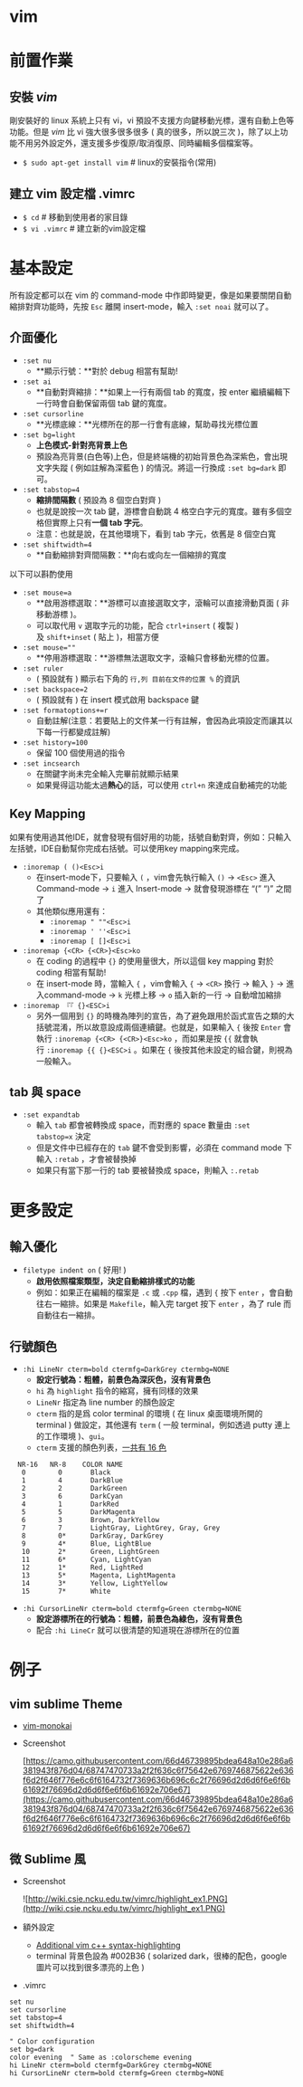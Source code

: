 # vim

# **前置作業**

## 安裝 *vim*

剛安裝好的 linux 系統上只有 vi，vi 預設不支援方向鍵移動光標，還有自動上色等功能。但是 *vim* 比 vi 強大很多很多很多 ( 真的很多，所以說三次 )，除了以上功能不用另外設定外，還支援多步復原/取消復原、同時編輯多個檔案等。

- `$ sudo apt-get install vim` # linux的安裝指令(常用)

## 建立 vim 設定檔 .vimrc

- `$ cd` # 移動到使用者的家目錄
- `$ vi .vimrc` # 建立新的vim設定檔

# **基本設定**

所有設定都可以在 vim 的 command-mode 中作即時變更，像是如果要關閉自動縮排對齊功能時，先按 `Esc` 離開 insert-mode，輸入 `:set noai` 就可以了。

## 介面優化

- `:set nu`
    - **顯示行號：**對於 debug 相當有幫助!
- `:set ai`
    - **自動對齊縮排：**如果上一行有兩個 tab 的寬度，按 enter 繼續編輯下一行時會自動保留兩個 tab 鍵的寬度。
- `:set cursorline`
    - **光標底線：**光標所在的那一行會有底線，幫助尋找光標位置
- `:set bg=light`
    - **上色模式-針對亮背景上色**
    - 預設為亮背景(白色等)上色，但是終端機的初始背景色為深紫色，會出現文字失蹤 ( 例如註解為深藍色 ) 的情況。將這一行換成 `:set bg=dark` 即可。
- `:set tabstop=4`
    - **縮排間隔數** ( 預設為 8 個空白對齊 )
    - 也就是說按一次 tab 鍵，游標會自動跳 4 格空白字元的寬度。雖有多個空格但實際上只有**一個 tab 字元**。
    - 注意：也就是說，在其他環境下，看到 tab 字元，依舊是 8 個空白寬
- `:set shiftwidth=4`
    - **自動縮排對齊間隔數：**向右或向左一個縮排的寬度

以下可以斟酌使用

- `:set mouse=a`
    - **啟用游標選取：**游標可以直接選取文字，滾輪可以直接滑動頁面 ( 非移動游標 )。
    - 可以取代用 `v` 選取字元的功能，配合 `ctrl+insert` ( 複製 ) 及 `shift+inset` ( 貼上 )，相當方便
- `:set mouse=""`
    - **停用游標選取：**游標無法選取文字，滾輪只會移動光標的位置。
- `:set ruler`
    - ( 預設就有 ) 顯示右下角的 `行,列 目前在文件的位置 %` 的資訊
- `:set backspace=2`
    - ( 預設就有 ) 在 insert 模式啟用 backspace 鍵
- `:set formatoptions+=r`
    - 自動註解(注意：若要貼上的文件某一行有註解，會因為此項設定而讓其以下每一行都變成註解)
- `:set history=100`
    - 保留 100 個使用過的指令
- `:set incsearch`
    - 在關鍵字尚未完全輸入完畢前就顯示結果
    - 如果覺得這功能太過**熱心**的話，可以使用 `ctrl+n` 來達成自動補完的功能

## Key Mapping

如果有使用過其他IDE，就會發現有個好用的功能，括號自動對齊，例如：只輸入左括號，IDE自動幫你完成右括號。可以使用key mapping來完成。

- `:inoremap ( ()<Esc>i`
    - 在insert-mode下，只要輸入 `(` ，vim會先執行輸入 `()` → `<Esc>` 進入 Command-mode → `i` 進入 Insert-mode → 就會發現游標在 “(” “)” 之間了
    - 其他類似應用還有：
        - `:inoremap " ""<Esc>i`
        - `:inoremap ' ''<Esc>i`
        - `:inoremap [ []<Esc>i`
- `:inoremap {<CR> {<CR>}<Esc>ko`
    - 在 coding 的過程中 `{}` 的使用量很大，所以這個 key mapping 對於 coding 相當有幫助!
    - 在 insert-mode 時，當輸入 `{` ，vim會輸入 `{` → `<CR>` 換行 → 輸入 `}` → 進入command-mode → `k` 光標上移 → `o` 插入新的一行 → 自動增加縮排
- `:inoremap 『『 {}<ESC>i`
    - 另外一個用到 `{}` 的時機為陣列的宣告，為了避免跟用於函式宣告之類的大括號混淆，所以故意設成兩個連續鍵。也就是，如果輸入 `{` 後按 `Enter` 會執行 `:inoremap {<CR> {<CR>}<Esc>ko` ，而如果是按 `{{` 就會執行 `:inoremap {{ {}<ESC>i` 。如果在 `{` 後按其他未設定的組合鍵，則視為一般輸入。

## tab 與 space

- `:set expandtab`
    - 輸入 `tab` 都會被轉換成 space，而對應的 space 數量由 `:set tabstop=x` 決定
    - 但是文件中已經存在的 `tab` 鍵不會受到影響，必須在 command mode 下輸入 `:retab` ，才會被替換掉
    - 如果只有當下那一行的 tab 要被替換成 space，則輸入 `:.retab`

# **更多設定**

## 輸入優化

- `filetype indent on` ( 好用! )
    - **啟用依照檔案類型，決定自動縮排樣式的功能**
    - 例如：如果正在編輯的檔案是 `.c` 或 `.cpp` 檔，遇到 `{` 按下 `enter` ，會自動往右一縮排。如果是 `Makefile`，輸入完 target 按下 `enter` ，為了 rule 而自動往右一縮排。

## 行號顏色

- `:hi LineNr cterm=bold ctermfg=DarkGrey ctermbg=NONE`
    - **設定行號為：粗體，前景色為深灰色，沒有背景色**
    - `hi` 為 `highlight` 指令的縮寫，擁有同樣的效果
    - `LineNr` 指定為 line number 的顏色設定
    - `cterm` 指的是爲 color terminal 的環境 ( 在 linux 桌面環境所開的 terminal ) 做設定，其他還有 `term` ( 一般 terminal，例如透過 putty 連上的工作環境 )、`gui`。
    - `cterm` 支援的顏色列表，[一共有 16 色](http://vimdoc.sourceforge.net/htmldoc/syntax.html#highlight-cterm)

```
  NR-16   NR-8    COLOR NAME
   0	    0	    Black
   1	    4	    DarkBlue
   2	    2	    DarkGreen
   3	    6	    DarkCyan
   4	    1	    DarkRed
   5	    5	    DarkMagenta
   6	    3	    Brown, DarkYellow
   7	    7	    LightGray, LightGrey, Gray, Grey
   8	    0*	    DarkGray, DarkGrey
   9	    4*	    Blue, LightBlue
   10	    2*	    Green, LightGreen
   11	    6*	    Cyan, LightCyan
   12	    1*	    Red, LightRed
   13	    5*	    Magenta, LightMagenta
   14	    3*	    Yellow, LightYellow
   15	    7*	    White
```

- `:hi CursorLineNr cterm=bold ctermfg=Green ctermbg=NONE`
    - **設定游標所在的行號為：粗體，前景色為綠色，沒有背景色**
    - 配合 `:hi LineCr` 就可以很清楚的知道現在游標所在的位置

# **例子**

## vim sublime Theme

- [vim-monokai](https://github.com/sickill/vim-monokai)
- Screenshot
    
    [https://camo.githubusercontent.com/66d46739895bdea648a10e286a6381943f876d04/68747470733a2f2f636c6f75642e6769746875622e636f6d2f646f776e6c6f6164732f7369636b696c6c2f76696d2d6d6f6e6f6b61692f76696d2d6d6f6e6f6b61692e706e67](https://camo.githubusercontent.com/66d46739895bdea648a10e286a6381943f876d04/68747470733a2f2f636c6f75642e6769746875622e636f6d2f646f776e6c6f6164732f7369636b696c6c2f76696d2d6d6f6e6f6b61692f76696d2d6d6f6e6f6b61692e706e67)
    

## 微 Sublime 風

- Screenshot
    
    ![http://wiki.csie.ncku.edu.tw/vimrc/highlight_ex1.PNG](http://wiki.csie.ncku.edu.tw/vimrc/highlight_ex1.PNG)
    
- 額外設定
    - [Additional vim c++ syntax-highlighting](https://github.com/octol/vim-cpp-enhanced-highlight)
    - terminal 背景色設為 #002B36 ( solarized dark，很棒的配色，google 圖片可以找到很多漂亮的上色 )
- .vimrc

```
set nu
set cursorline
set tabstop=4
set shiftwidth=4

" Color configuration
set bg=dark
color evening  " Same as :colorscheme evening
hi LineNr cterm=bold ctermfg=DarkGrey ctermbg=NONE
hi CursorLineNr cterm=bold ctermfg=Green ctermbg=NONE
```
